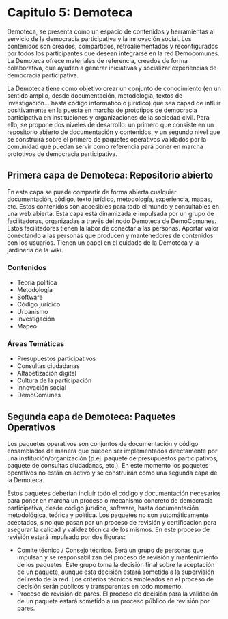 # Capitulo 5: Demoteca

Demoteca, se presenta como un espacio de contenidos y herramientas al servicio de la democracia participativa y la innovación social. Los contenidos son creados, compartidos, retroaliementados y reconfigurados por todos los participantes que desean integrarse en la  red Democomunes. La Demoteca ofrece materiales de referencia, creados de forma  colaborativa, que ayuden a generar iniciativas y socializar experiencias de democracia participativa. 

La  Demoteca tiene como objetivo crear un conjunto de conocimiento (en un  sentido amplio, desde documentación, metodología, textos de  investigación... hasta código informático o jurídico) que sea capad de  influir positivamente en la puesta en marcha de prototipos de democracia  participativa en instituciones y organizaciones de la sociedad civil.  Para ello, se propone dos niveles de desarrollo: un primero que consiste  en un repositorio abierto de documentación y contenidos, y un segundo  nivel que se construirá sobre el primero de paquetes operativos  validados por la comunidad que puedan servir como referencia para poner  en marcha prototivos de democracia participativa.

## Primera capa de Demoteca: Repositorio abierto
En  esta capa se puede compartir de forma abierta cualquier documentación, código, texto jurídico, metodología, experiencia, mapas, etc. Estos contenidos son accesibles para todo el mundo y consultables en una  web abierta. 
Esta capa está dinamizada e impulsada por un grupo de  facilitadoras, organizadas a través del nodo Demoteca de DemoComunes. Estos facilitadores tienen la labor de conectar a las personas. Aportar  valor conectando a las personas que producen y mantenedores de  contenidos con los usuarios. Tienen un papel en el cuidado de la  Demoteca y la jardinería de la wiki. 

### Contenidos
* Teoría política
* Metodología
* Software
* Código jurídico
* Urbanismo
* Investigación
* Mapeo

### Áreas Temáticas
* Presupuestos participativos
* Consultas ciudadanas
* Alfabetización digital
* Cultura de la participación
* Innovación social
* DemoComunes

## Segunda capa de Demoteca: Paquetes Operativos

Los  paquetes operativos son conjuntos de documentación y código ensamblados  de manera que pueden ser implementados directamente por una  institución/organización (p.ej. paquete de presupuestos participativos,  paquete de consultas ciudadanas, etc.).  En este momento los paquetes operativos no están en activo y se  construirán como una segunda capa de la Demoteca. 

Estos paquetes deberían incluír todo el código y documentación  necesarios para poner en marcha un proceso o mecanismo concreto de  democracia participativa, desde código jurídico, software, hasta  documentación metodológica, teórica y política. 
Los paquetes no son automáticamente aceptados, sino que pasan por  un proceso de revisión y certificación para asegurar la calidad y  validez técnica de los mismos. En este proceso de revisión estará impulsado por dos figuras: 

* Comite técnico / Consejo técnico. Será un grupo de personas que  impulsan y se responsabilizan del proceso de revisión y mantenimiento  de los paquetes. Este grupo toma la decisión final sobre la aceptación  de un paquete, aunque esta decisión estará sometida a la supervisión del  resto de la red. Los criterios técnicos empleados en el proceso de  decisión serán públicos y transparentes en todo momento.
* Proceso de revisión de pares. El proceso de decisión para la  validación de un paquete estará sometido a un proceso público de  revisión por pares.
